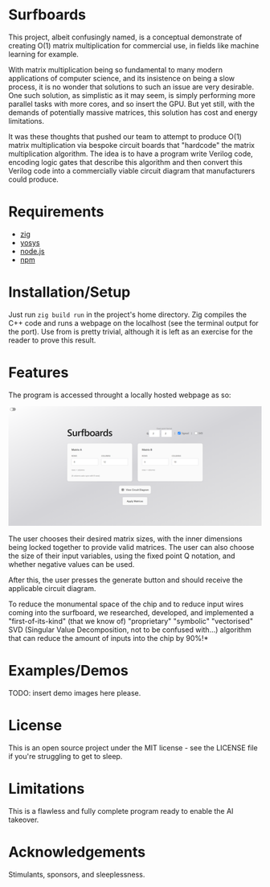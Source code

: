 # Surfboards

This project, albeit confusingly named, is a conceptual demonstrate of creating O(1) matrix multiplication for commercial use, in fields like machine learning for example. 

With matrix multiplication being so fundamental to many modern applications of computer science, and its insistence on being a slow process, it is no wonder that solutions to such an issue are very desirable. One such solution, as simplistic as it may seem, is simply performing more parallel tasks with more cores, and so insert the GPU. But yet still, with the demands of potentially massive matrices, this solution has cost and energy limitations. 

It was these thoughts that pushed our team to attempt to produce O(1) matrix multiplication via bespoke circuit boards that "hardcode" the matrix multiplication algorithm. The idea is to have a program write Verilog code, encoding logic gates that describe this algorithm and then convert this Verilog code into a commercially viable circuit diagram that manufacturers could produce.

# Requirements
- [zig](https://github.com/ziglang/zig)
- [yosys](https://github.com/YosysHQ/yosys)
- [node.js](https://github.com/nodejs/node)
- [npm](https://github.com/npm/cli)

# Installation/Setup
Just run `zig build run` in the project's home directory. Zig compiles the C++ code and runs a webpage on the localhost (see the terminal output for the port). Use from is pretty trivial, although it is left as an exercise for the reader to prove this result.

# Features
The program is accessed throught a locally hosted webpage as so:

![alt text](frontpage.png)

The user chooses their desired matrix sizes, with the inner dimensions being locked together to provide valid matrices. The user can also choose the size of their input variables, using the fixed point Q notation, and whether negative values can be used. 

After this, the user presses the generate button and should receive the applicable circuit diagram.

To reduce the monumental space of the chip and to reduce input wires coming into the surfboard, we researched, developed, and implemented a "first-of-its-kind" (that we know of) "proprietary" "symbolic" "vectorised" SVD (Singular Value Decomposition, not to be confused with...) algorithm that can reduce the amount of inputs into the chip by 90%!* 

# Examples/Demos
TODO: insert demo images here please.

# License
This is an open source project under the MIT license - see the LICENSE file if you're struggling to get to sleep.

# Limitations
This is a flawless and fully complete program ready to enable the AI takeover.

# Acknowledgements
Stimulants, sponsors, and sleeplessness.